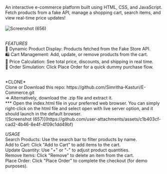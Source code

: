 An interactive e-commerce platform built using HTML, CSS, and JavaScript. Fetch products from a fake API, manage a shopping cart, search items, and view real-time price updates!
<br>
<br>
![Screenshot (656)](https://github.com/user-attachments/assets/0cff2115-45ec-4900-ab43-70bee32a4454)
<br>
<br>

*FEATURES*
<br>
🔄 Dynamic Product Display: Products fetched from the Fake Store API.
<br>
🛍️ Cart Management: Add, update, or remove products from the cart.
<br>
💸 Price Calculation: See total price, discounts, and shipping in real time.
<br>
🛑 Order Simulation: Click Place Order for a quick dummy purchase flow.

<br>
*CLONE*
<br>
Clone or Download this repo: https://github.com/Simritha-Kasturi/E-Commerce.git
<br>
=> Alternatively, download the .zip file and extract it.
<br>
*** Open the index.html file in your preferred web browser. You can simply right-click on the html file and select open with live server option, and it should launch in the default browser.

<br>
![Screenshot (657)](https://github.com/user-attachments/assets/c1b403cf-cad2-4b46-8e4f-4f09c1dd49bf)
<br>

*USAGE*
<br>
Search Products: Use the search bar to filter products by name.
<br>
Add to Cart: Click "Add to Cart" to add items to the cart.
<br>
Update Quantity: Use "+" or "-" to adjust product quantities.
<br>
Remove Items: Click "Remove" to delete an item from the cart.
<br>
Place Order: Click "Place Order" to complete the checkout (for demo purposes).
